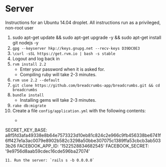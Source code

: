 # Server
Instructions for an Ubuntu 14.04 droplet.
All instructions run as a privileged, non-root user

1. sudo apt-get update && sudo apt-get upgrade -y && sudo apt-get install git nodejs -y
2. `gpg --keyserver hkp://keys.gnupg.net --recv-keys D39DC0E3`
3. `\curl -sSL https://get.rvm.io | bash -s stable`
4. Logout and log back in
5. `rvm install 2.2`
	* Enter your password when it is asked for.
	* Compiling ruby will take 2-3 minutes.
6. `rvm use 2.2 --default`
7. `git clone https://github.com/breadcrumbs-app/breadcrumbs.git && cd breadcrumbs`
8. `bundle install`
	* Installing gems will take 2-3 minutes.
9. `rake db:migrate`
10. Create a file `config/application.yml` with the following contents:
	* ```
SECRET_KEY_BASE: a8f5fd3afa49338e8b64e7573323d10eb81c824c2e966c9fb456338be6741f6ff427e1a3ac0079e8902b582c3298a50bbe307075c1389ffa53cbcb3ab5033b26
FACEBOOK_APP_ID: '1522528834682545'
FACEBOOK_SECRET: '9e9756d8aab59cdec16cde596ba27074'
```
11. Run the server: `rails s -b 0.0.0.0`